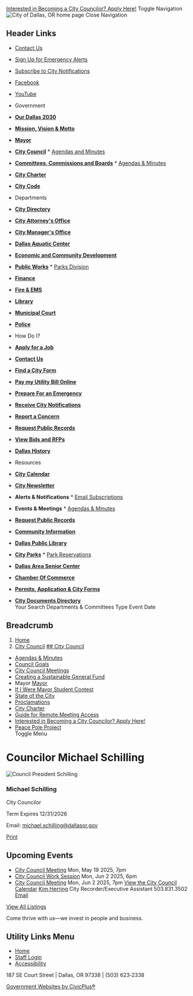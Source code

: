   [Interested in Becoming a City Councilor? Apply Here!](https://www.dallasor.gov/citycouncil/page/interested-becoming-city-councilor-apply-here)  Toggle Navigation  ![City of Dallas, OR home page](images/9963a801d145544b1529cf56df25b16cb8ddb294838e76231566a3659d921120.png)  Close Navigation 

## Header Links

 *  [Contact Us](https://www.dallasor.gov/contact-us) 
 *  [Sign Up for Emergency Alerts](https://oralert.gov/) 
 *  [Subscribe to City Notifications](https://www.dallasor.gov/portal) 
 *  [Facebook](https://www.facebook.com/cityofdallasoregon/) 
 *  [YouTube](https://www.youtube.com/channel/UCeQF36OlkxileNNSUa0-GDQ) 

 *  Government 
   *  [__Our Dallas 2030__](https://www.dallasor.gov/node/5769) 
   *  [__Mission, Vision & Motto__](https://www.dallasor.gov/node/2366) 
   *  [__Mayor__](https://www.dallasor.gov/node/3056) 
   *  [__City Council__](https://www.dallasor.gov/citycouncil) 
     *  [Agendas and Minutes](https://www.dallasor.gov/meetings) 
   *  [__Committees, Commissions and Boards__](https://www.dallasor.gov/bc) 
     *  [Agendas & Minutes](https://www.dallasor.gov/meetings?field_smart_date_value_1=&field_smart_date_end_value=&combine=&department=All&boards-commissions=80) 
   *  [__City Charter__](https://www.dallasor.gov/node/3073) 
   *  [__City Code__](https://dallasor.municipalcodeonline.com/)  
 *  Departments 
   *  [__City Directory__](https://www.dallasor.gov/directory) 
   *  [__City Attorney's Office__](https://www.dallasor.gov/node/2206) 
   *  [__City Manager's Office__](https://www.dallasor.gov/node/74) 
   *  [__Dallas Aquatic Center__](https://www.dallasor.gov/aquaticcenter) 
   *  [__Economic and Community Development__](https://www.dallasor.gov/ecd) 
   *  [__Public Works__](https://www.dallasor.gov/publicworks) 
     *  [Parks Division](https://www.dallasor.gov/node/2701) 
   *  [__Finance__](https://www.dallasor.gov/finance) 
   *  [__Fire & EMS__](https://www.dallasor.gov/fire) 
   *  [__Library__](https://www.dallasor.gov/library) 
   *  [__Municipal Court__](https://www.dallasor.gov/municipalcourt) 
   *  [__Police__](https://www.dallasor.gov/police)  
 *  How Do I? 
   *  [__Apply for a Job__](https://www.governmentjobs.com/careers/dallasor) 
   *  [__Contact Us__](https://www.dallasor.gov/contact-us) 
   *  [__Find a City Form__](https://www.dallasor.gov/forms) 
   *  [__Pay my Utility Bill Online__](https://www.dallasor.gov/node/2818) 
   *  [__Prepare For an Emergency__](https://www.dallasor.gov/node/2553) 
   *  [__Receive City Notifications__](https://www.dallasor.gov/portal) 
   *  [__Report a Concern__](https://www.dallasor.gov/node/3256) 
   *  [__Request Public Records__](https://www.dallasor.gov/node/2388) 
   *  [__View Bids and RFPs__](https://www.dallasor.gov/node/5882) 
   *  [__Dallas History__](https://www.dallasor.gov/node/3260)  
 *  Resources 
   *  [__City Calendar__](https://www.dallasor.gov/calendar) 
   *  [__City Newsletter__](https://www.dallasor.gov/node/5869) 
   *  __Alerts & Notifications__ 
     *  [Email Subscriptions](https://www.dallasor.gov/portal) 
   *  __Events & Meetings__ 
     *  [Agendas & Minutes](https://www.dallasor.gov/meetings) 
   *  [__Request Public Records__](https://www.dallasor.gov/node/2388) 
   *  [__Community Information__](https://www.dallasor.gov/node/7017) 
   *  [__Dallas Public Library__](https://www.dallasor.gov/library) 
   *  [__City Parks__](https://www.dallasor.gov/node/2716) 
     *  [Park Reservations](https://www.dallasor.gov/node/2707) 
   *  [__Dallas Area Senior Center__](https://dallasareaseniors.org/about.html) 
   *  [__Chamber Of Commerce__](https://dallasoregon.org/) 
   *  [__Permits, Application & City Forms__](https://www.dallasor.gov/forms) 
   *  [__City Documents Directory__](https://www.dallasor.gov/document-library)  
 Your Search Departments & Committees Type Event Date 

## Breadcrumb

 1.  [Home](https://www.dallasor.gov/) 
 1.  [City Council](https://www.dallasor.gov/citycouncil) 
  [## City Council](https://www.dallasor.gov/citycouncil)  

 *   [Agendas & Minutes](https://www.dallasor.gov/meetings?field_smart_date_value_1=&field_smart_date_end_value=&combine=&department=All&boards-commissions=98)  
 *   [Council Goals](https://www.dallasor.gov/citycouncil/page/council-goals)  
 *   [City Council Meetings](https://www.dallasor.gov/citycouncil/page/city-council-meetings)  
 *   [Creating a Sustainable General Fund](https://www.dallasor.gov/citycouncil/page/creating-sustainable-general-fund)  
 *  Mayor  [Mayor](https://www.dallasor.gov/citycouncil/page/mayor)  
   *   [If I Were Mayor Student Contest](https://www.dallasor.gov/citycouncil/page/if-i-were-mayor-student-contest)  
   *   [State of the City](https://www.dallasor.gov/citycouncil/page/state-city)  
   *   [Proclamations](https://www.dallasor.gov/citycouncil/page/proclamations)  
 *   [City Charter](https://www.dallasor.gov/bc/page/dallas-city-charter)  
 *   [Guide for Remote Meeting Access](https://www.dallasor.gov/citycouncil/page/guide-remote-meeting-access)  
 *   [Interested in Becoming a City Councilor? Apply Here!](https://www.dallasor.gov/citycouncil/page/interested-becoming-city-councilor-apply-here)  
 *   [Peace Pole Project](https://www.dallasor.gov/community/page/peace-pole-project)  
 Toggle Menu 

#  Councilor Michael Schilling 

  ![Council President Schilling](images/0bb9f5ad41bcf540e688bb65f1955b78de5b7dd51ca4c9a25dafb261138efe51.jpg)  

### Michael Schilling

City Councilor

Term Expires 12/31/2026

Email:  [michael.schilling@dallasor.gov](mailto:michael.schilling@dallasor.gov) 

  [Print](https://www.dallasor.gov/print/pdf/node/3409)  

## Upcoming Events

 *   [City Council Meeting](https://www.dallasor.gov/citycouncil/meeting/city-council-meeting-75)  Mon, May 19 2025, 7pm 
 *   [City Council Work Session](https://www.dallasor.gov/citycouncil/meeting/city-council-work-session-47)  Mon, Jun 2 2025, 6pm 
 *   [City Council Meeting](https://www.dallasor.gov/citycouncil/meeting/city-council-meeting-76)  Mon, Jun 2 2025, 7pm 
  [View the City Council Calendar](https://www.dallasor.gov/calendar?boards-commissions=98)   [Kim Herring](https://www.dallasor.gov/citymanager/directory-listing/kim-herring)  City Recorder/Executive Assistant 503.831.3502  [Email](https://www.dallasor.gov/email-contact/node/3886/field_email/sidebar_standard)  

 [View All Listings](https://www.dallasor.gov/directory) 

Come thrive with us—we invest in people and business.

## Utility Links Menu

 *  [Home](https://www.dallasor.gov/) 
 *  [Staff Login](https://www.dallasor.gov/login?current=/) 
 *  [Accessibility](https://www.dallasor.gov/citymanager/page/website-accessibility) 

187 SE Court Street | Dallas, OR 97338 | (503) 623‑2338

  [Government Websites by CivicPlus®](https://www.civicplus.com/)  